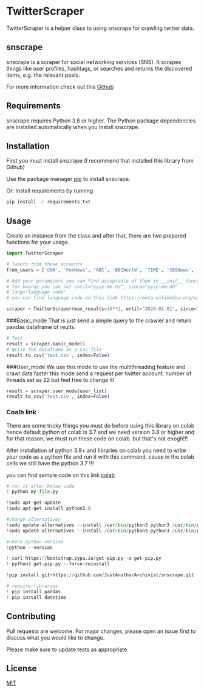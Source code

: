 # TwitterScraper

TwitterScraper is a helper class to using snscrape for crawling twitter data.

## snscrape

snscrape is a scraper for social networking services (SNS). It scrapes things like user profiles, hashtags, or searches and returns the discovered items, e.g. the relevant posts.

For more information check out this [Github](https://github.com/JustAnotherArchivist/snscrape)

## Requirements
snscrape requires Python 3.8 or higher. The Python package dependencies are installed automatically when you install snscrape.

## Installation

First you must install snscrape (I recommend that installed this library from Github)

Use the package manager [pip](https://pip.pypa.io/en/stable/) to install snscrape.

Or:
Install requirements by running 
```bash
pip install -r requirements.txt
```


## Usage
Create an instance from the class and after that, there are two prepared functions for your usage.

```python
import TwitterScraper

# Tweets from these accounts
from_users = ['CNN', 'FoxNews', 'ABC', 'BBCWorld', 'TIME', 'CBSNews', 'NBCNews', 'MSNBC','nytimes','washingtonpost']

# Add your parameters you can find acceptable of them in __init__ function
# for kwargs you can set until="yyyy-mm-dd", since="yyyy-mm-dd"
# lang="language code" 
# you can find language code on this link https://meta.wikimedia.org/wiki/Template:List_of_language_names_ordered_by_code

scraper = TwitterScraper(max_results=10**2, until="2020-01-01", since="2019-01-01", lang="en", from_users=from_users, with_replies=False)

```

###Basic_mode
That is just send a simple query to the crawler and return pandas dataframe of reults.

```python
# Test
result = scraper.basic_mode()
# Write the dataframe as a csv file
result.to_csv('test.csv', index=False)

```

###User_mode
We use this mode to use the multithreading feature and crawl data faster
this mode send a request per twitter account. number of threads set as 22 but feel free to change it!

```python
result = scraper.user_mode(user_list)
result.to_csv('test.csv', index=False)
```

### Coalb link
There are some tricky things you must do before using this library on colab
hence default python of colab is 3.7 and we need version 3.8 or higher and for that reason, we must run these code on colab. but that's not enogh!!!


After installation of python 3.8+ and libraries on colab you need to write your code as a python file and run it with this command. cause in the colab cells we still have the python 3.7 !!!

you can find sample code on this link [colab](https://colab.research.google.com/drive/18jcZ9GGw033ZwxSO8rB5iGawKQWwAGU2?usp=sharing)

```python
# run it after below code
! python my-file.py
```

```python
!sudo apt-get update 
!sudo apt-get install python3.8

#change alternatives
!sudo update-alternatives --install /usr/bin/python3 python3 /usr/bin/python3.7 1
!sudo update-alternatives --install /usr/bin/python3 python3 /usr/bin/python3.8 2

#check python version
!python --version

! curl https://bootstrap.pypa.io/get-pip.py -o get-pip.py 
! python3 get-pip.py --force-reinstall 

!pip install git+https://github.com/JustAnotherArchivist/snscrape.git

# require libraries
! pip install pandas 
! pip install datetime

```


## Contributing
Pull requests are welcome. For major changes, please open an issue first to discuss what you would like to change.

Please make sure to update tests as appropriate.

## License
[MIT](https://choosealicense.com/licenses/mit/)
